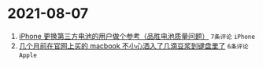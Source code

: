# 2021-08-07

1. [iPhone 更换第三方电池的用户做个参考（品胜电池质量问题）](https://www.v2ex.com/t/794216) `7条评论` `iPhone`
1. [几个月前在官网上买的 macbook 不小心洒入了几滴豆浆到键盘里了](https://www.v2ex.com/t/794212) `6条评论` `Apple`
